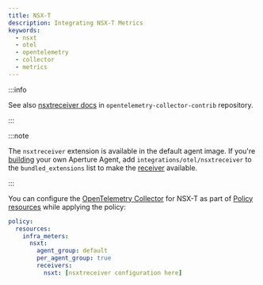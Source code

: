 ```yaml
---
title: NSX-T
description: Integrating NSX-T Metrics
keywords:
  - nsxt
  - otel
  - opentelemetry
  - collector
  - metrics
---
```


:::info

See also [nsxtreceiver docs][receiver] in `opentelemetry-collector-contrib`
repository.

:::

:::note

The `nsxtreceiver` extension is available in the default agent image. If you're
[building][build] your own Aperture Agent, add `integrations/otel/nsxtreceiver`
to the `bundled_extensions` list to make the [receiver][receiver] available.

:::

You can configure the [OpenTelemetry Collector][opentelemetry-collector] for
NSX-T as part of [Policy resources][policy-resources] while applying the policy:

```yaml
policy:
  resources:
    infra_meters:
      nsxt:
        agent_group: default
        per_agent_group: true
        receivers:
          nsxt: [nsxtreceiver configuration here]
```

[build]: /reference/aperture-cli/aperturectl/build/agent/agent.md
[receiver]:
  https://github.com/open-telemetry/opentelemetry-collector-contrib/tree/main/receiver/nsxtreceiver
[opentelemetry-collector]: /reference/configuration/spec.md#telemetry-collector
[policy-resources]: /reference/configuration/spec.md#resources
